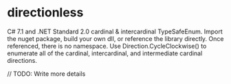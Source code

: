 # directionless
C# 7.1 and .NET Standard 2.0 cardinal & intercardinal TypeSafeEnum. Import the nuget package, build your own dll, or reference the library directly. Once referenced, there is no namespace. Use Direction.CycleClockwise() to enumerate all of the cardinal, intercardinal, and intermediate cardinal directions.

// TODO: Write more details
